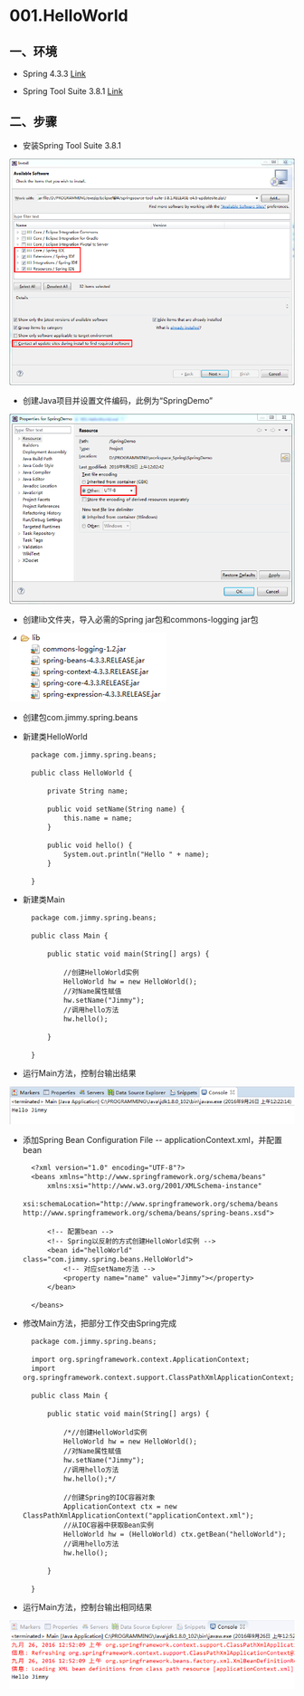 # 001.HelloWorld

## 一、环境

* Spring 4.3.3 [Link](http://repo.springsource.org/libs-release-local/org/springframework/spring/4.3.3.RELEASE/)


* Spring Tool Suite 3.8.1 [Link](https://spring.io/tools/sts/all)

## 二、步骤

* 安装Spring Tool Suite 3.8.1

![](../imgs/001.HelloWorld/001.png)

* 创建Java项目并设置文件编码，此例为“SpringDemo”

![](../imgs/001.HelloWorld/002.png)

* 创建lib文件夹，导入必需的Spring jar包和commons-logging jar包

![](../imgs/001.HelloWorld/003.png)

* 创建包com.jimmy.spring.beans


* 新建类HelloWorld

		package com.jimmy.spring.beans;
		
		public class HelloWorld {
			
			private String name;
			
			public void setName(String name) {
				this.name = name;
			}
			
			public void hello() {
				System.out.println("Hello " + name);
			}
			
		}

* 新建类Main

		package com.jimmy.spring.beans;
		
		public class Main {
		
			public static void main(String[] args) {
				
				//创建HelloWorld实例
				HelloWorld hw = new HelloWorld();
				//对Name属性赋值
				hw.setName("Jimmy");
				//调用hello方法
				hw.hello();
				
			}
		
		}

* 运行Main方法，控制台输出结果

![](../imgs/001.HelloWorld/004.png)

* 添加Spring Bean Configuration File -- applicationContext.xml，并配置bean

		<?xml version="1.0" encoding="UTF-8"?>
		<beans xmlns="http://www.springframework.org/schema/beans"
			xmlns:xsi="http://www.w3.org/2001/XMLSchema-instance"
			xsi:schemaLocation="http://www.springframework.org/schema/beans http://www.springframework.org/schema/beans/spring-beans.xsd">
		
			<!-- 配置bean -->
			<!-- Spring以反射的方式创建HelloWorld实例 -->
			<bean id="helloWorld" class="com.jimmy.spring.beans.HelloWorld">
				<!-- 对应setName方法 -->
				<property name="name" value="Jimmy"></property>
			</bean>
		
		</beans>

* 修改Main方法，把部分工作交由Spring完成

		package com.jimmy.spring.beans;
		
		import org.springframework.context.ApplicationContext;
		import org.springframework.context.support.ClassPathXmlApplicationContext;
		
		public class Main {
		
			public static void main(String[] args) {
				
				/*//创建HelloWorld实例
				HelloWorld hw = new HelloWorld();
				//对Name属性赋值
				hw.setName("Jimmy");
				//调用hello方法
				hw.hello();*/
				
				//创建Spring的IOC容器对象
				ApplicationContext ctx = new ClassPathXmlApplicationContext("applicationContext.xml");
				//从IOC容器中获取Bean实例
				HelloWorld hw = (HelloWorld) ctx.getBean("helloWorld");
				//调用hello方法
				hw.hello();
				
			}
		
		}

* 运行Main方法，控制台输出相同结果

![](../imgs/001.HelloWorld/005.png)


